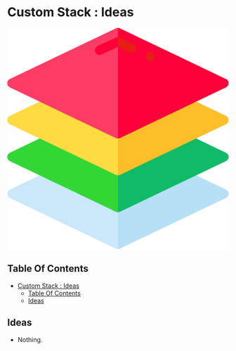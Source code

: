 # Custom Stack : Ideas

![Icon](../icon.png)

## Table Of Contents

- [Custom Stack : Ideas](#custom-stack--ideas)
  - [Table Of Contents](#table-of-contents)
  - [Ideas](#ideas)

## Ideas

- Nothing.
